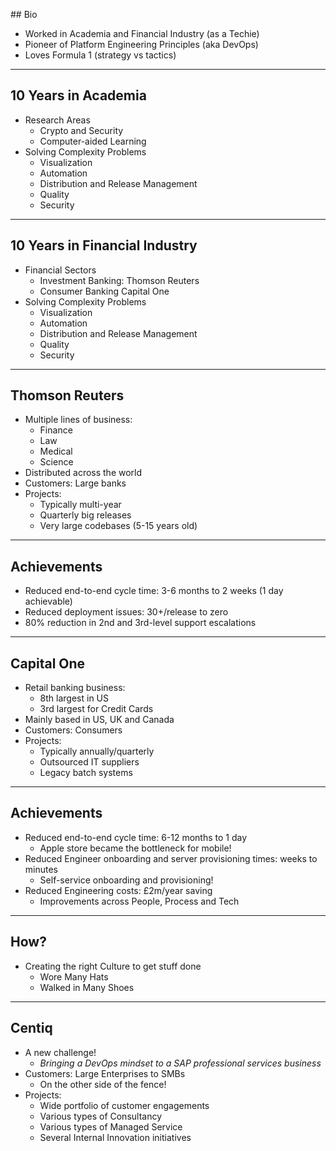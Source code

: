 ## Bio

- Worked in <span class="highlight">Academia</span> and <span class="highlight">Financial Industry</span> (as a Techie)
- Pioneer of <span class="highlight">Platform Engineering</span> Principles (aka DevOps)
- Loves Formula 1 (strategy vs tactics)

---

## 10 Years in Academia

- Research Areas
  - Crypto and Security
  - Computer-aided Learning
- Solving Complexity Problems
    - Visualization
    - Automation
    - Distribution and Release Management
    - Quality
    - Security

---

## 10 Years in Financial Industry

- Financial Sectors
  - Investment Banking: Thomson Reuters
  - Consumer Banking Capital One
- Solving Complexity Problems
    - Visualization
    - Automation
    - Distribution and Release Management
    - Quality
    - Security

---

## Thomson Reuters

- Multiple lines of business:
  - Finance
  - Law
  - Medical
  - Science
- Distributed across the world
- Customers: Large banks
- Projects:
  - Typically multi-year
  - Quarterly big releases
  - Very large codebases (5-15 years old)

---

## Achievements

- Reduced end-to-end cycle time: 3-6 months to 2 weeks (1 day achievable)
- Reduced deployment issues: 30+/release to zero
- 80% reduction in 2nd and 3rd-level support escalations

---

## Capital One

- Retail banking business:
  - 8th largest in US
  - 3rd largest for Credit Cards
- Mainly based in US, UK and Canada
- Customers: Consumers
- Projects:
  - Typically annually/quarterly
  - Outsourced IT suppliers
  - Legacy batch systems

---

## Achievements

- Reduced end-to-end cycle time: 6-12 months to 1 day
  - Apple store became the bottleneck for mobile!
- Reduced Engineer onboarding and server provisioning times: weeks to minutes
  - Self-service onboarding and provisioning!
- Reduced Engineering costs: £2m/year saving
  - Improvements across People, Process and Tech

---

## How?
- Creating the right Culture to get stuff done
  - Wore Many Hats
  - Walked in Many Shoes

---

## Centiq

- A new challenge!
  - _Bringing a DevOps mindset to a SAP professional services business_
- Customers: Large Enterprises to SMBs
  - On the other side of the fence!
- Projects:
  - Wide portfolio of customer engagements
  - Various types of Consultancy
  - Various types of Managed Service
  - Several Internal Innovation initiatives
